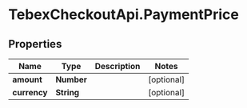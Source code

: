 # TebexCheckoutApi.PaymentPrice

## Properties

Name | Type | Description | Notes
------------ | ------------- | ------------- | -------------
**amount** | **Number** |  | [optional] 
**currency** | **String** |  | [optional] 


